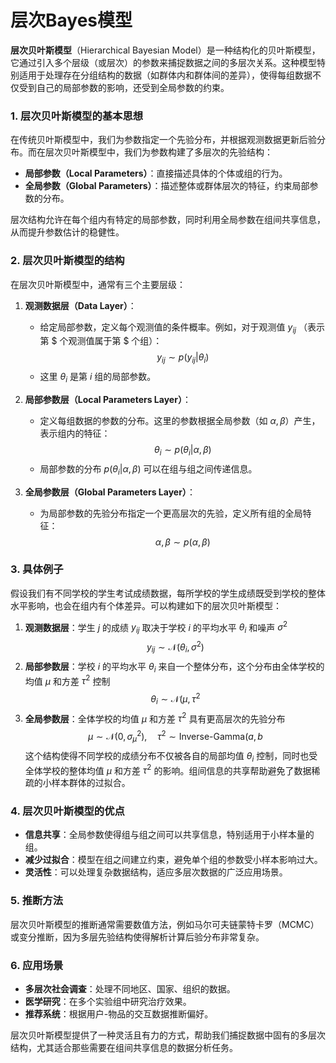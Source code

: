 # 层次Bayes模型

**层次贝叶斯模型**（Hierarchical Bayesian Model）是一种结构化的贝叶斯模型，它通过引入多个层级（或层次）的参数来捕捉数据之间的多层次关系。这种模型特别适用于处理存在分组结构的数据（如群体内和群体间的差异），使得每组数据不仅受到自己的局部参数的影响，还受到全局参数的约束。
### 1. 层次贝叶斯模型的基本思想
在传统贝叶斯模型中，我们为参数指定一个先验分布，并根据观测数据更新后验分布。而在层次贝叶斯模型中，我们为参数构建了多层次的先验结构：
- **局部参数（Local Parameters）**：直接描述具体的个体或组的行为。
- **全局参数（Global Parameters）**：描述整体或群体层次的特征，约束局部参数的分布。

层次结构允许在每个组内有特定的局部参数，同时利用全局参数在组间共享信息，从而提升参数估计的稳健性。

### 2. 层次贝叶斯模型的结构
在层次贝叶斯模型中，通常有三个主要层级：

1. **观测数据层（Data Layer）**：
   - 给定局部参数，定义每个观测值的条件概率。例如，对于观测值  $y_{ij}$ （表示第 $ 个观测值属于第 $ 个组）：
     $$y_{ij} \sim p(y_{ij} | \theta_i)$$
   - 这里 $\theta_i$ 是第 $i$ 组的局部参数。

2. **局部参数层（Local Parameters Layer）**：
   - 定义每组数据的参数的分布。这里的参数根据全局参数（如 $\alpha, \beta$）产生，表示组内的特征：
     $$\theta_i \sim p(\theta_i | \alpha, \beta)$$
   - 局部参数的分布 $p(\theta_i | \alpha, \beta)$ 可以在组与组之间传递信息。

3. **全局参数层（Global Parameters Layer）**：
   - 为局部参数的先验分布指定一个更高层次的先验，定义所有组的全局特征：
     $$\alpha, \beta \sim p(\alpha, \beta)$$

### 3. 具体例子
假设我们有不同学校的学生考试成绩数据，每所学校的学生成绩既受到学校的整体水平影响，也会在组内有个体差异。可以构建如下的层次贝叶斯模型：

1. **观测数据层**：学生 $j$ 的成绩 $y_{ij}$ 取决于学校 $i$ 的平均水平 $\theta_i$ 和噪声 $\sigma^2$
   $$y_{ij} \sim \mathcal{N}(\theta_i, \sigma^2)$$
2. **局部参数层**：学校 $i$ 的平均水平 $\theta_i$ 来自一个整体分布，这个分布由全体学校的均值 $\mu$ 和方差 $\tau^2$ 控制
   $$\theta_i \sim \mathcal{N}(\mu, \tau^2$$
3. **全局参数层**：全体学校的均值 $\mu$ 和方差 $\tau^2$ 具有更高层次的先验分布
   $$\mu \sim \mathcal{N}(0, \sigma_\mu^2), \quad \tau^2 \sim \text{Inverse-Gamma}(a, b$$
这个结构使得不同学校的成绩分布不仅被各自的局部均值 $\theta_i$ 控制，同时也受全体学校的整体均值 $\mu$ 和方差 $\tau^2$ 的影响。组间信息的共享帮助避免了数据稀疏的小样本群体的过拟合。

### 4. 层次贝叶斯模型的优点
- **信息共享**：全局参数使得组与组之间可以共享信息，特别适用于小样本量的组。
- **减少过拟合**：模型在组之间建立约束，避免单个组的参数受小样本影响过大。
- **灵活性**：可以处理复杂数据结构，适应多层次数据的广泛应用场景。

### 5. 推断方法
层次贝叶斯模型的推断通常需要数值方法，例如马尔可夫链蒙特卡罗（MCMC）或变分推断，因为多层先验结构使得解析计算后验分布非常复杂。

### 6. 应用场景
- **多层次社会调查**：处理不同地区、国家、组织的数据。
- **医学研究**：在多个实验组中研究治疗效果。
- **推荐系统**：根据用户-物品的交互数据推断偏好。

层次贝叶斯模型提供了一种灵活且有力的方式，帮助我们捕捉数据中固有的多层次结构，尤其适合那些需要在组间共享信息的数据分析任务。